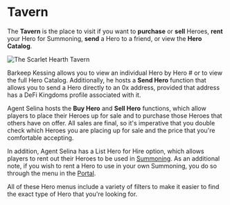 # Tavern

The **Tavern** is the place to visit if you want to **purchase** or **sell** Heroes, **rent** your Hero for Summoning, **send** a Hero to a friend, or view the **Hero Catalog**.

![The Scarlet Hearth Tavern](<../../.gitbook/assets/Tavern (1).JPG>)

Barkeep Kessing allows you to view an individual Hero by Hero # or to view the full Hero Catalog. Additionally, he hosts a **Send Hero** function that allows you to send a Hero directly to an 0x address, provided that address has a DeFi Kingdoms profile associated with it.

Agent Selina hosts the **Buy Hero** and **Sell Hero** functions, which allow players to place their Heroes up for sale and to purchase those Heroes that others have on offer. All sales are final, so it's imperative that you double check which Heroes you are placing up for sale and the price that you're comfortable accepting.&#x20;

In addition, Agent Selina has a List Hero for Hire option, which allows players to rent out their Heroes to be used in [Summoning](../heroes/summoning.md). As an additional note, if you wish to rent a Hero to use in your own Summoning, you do so through the menu in the [Portal](portal.md).&#x20;

All of these Hero menus include a variety of filters to make it easier to find the exact type of Hero that you're looking for.
